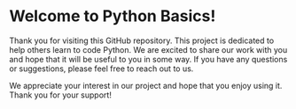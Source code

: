 # Welcome to Python Basics!

Thank you for visiting this GitHub repository. This project is dedicated to help others learn to code Python. We are excited to share our work with you and hope that it will be useful to you in some way. If you have any questions or suggestions, please feel free to reach out to us.

We appreciate your interest in our project and hope that you enjoy using it. Thank you for your support!
